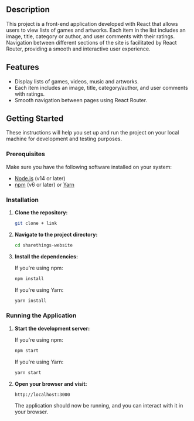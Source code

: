 ## Description

This project is a front-end application developed with React that allows users to view lists of games and artworks. Each item in the list includes an image, title, category or author, and user comments with their ratings. Navigation between different sections of the site is facilitated by React Router, providing a smooth and interactive user experience.

## Features

- Display lists of games, videos, music and artworks.
- Each item includes an image, title, category/author, and user comments with ratings.
- Smooth navigation between pages using React Router.

## Getting Started

These instructions will help you set up and run the project on your local machine for development and testing purposes.

### Prerequisites

Make sure you have the following software installed on your system:

- [Node.js](https://nodejs.org/) (v14 or later)
- [npm](https://www.npmjs.com/) (v6 or later) or [Yarn](https://yarnpkg.com/)

### Installation

1. **Clone the repository:**

   ```bash
   git clone + link
   ```

2. **Navigate to the project directory:**

   ```bash
   cd sharethings-website
   ```

3. **Install the dependencies:**

   If you're using npm:

   ```bash
   npm install
   ```

   If you're using Yarn:

   ```bash
   yarn install
   ```

### Running the Application

1. **Start the development server:**

   If you're using npm:

   ```bash
   npm start
   ```

   If you're using Yarn:

   ```bash
   yarn start
   ```

2. **Open your browser and visit:**

   ```
   http://localhost:3000
   ```

   The application should now be running, and you can interact with it in your browser.
